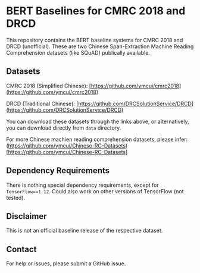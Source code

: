 # BERT Baselines for CMRC 2018 and DRCD
This repository contains the BERT baseline systems for CMRC 2018 and DRCD (unofficial). These are two Chinese Span-Extraction Machine Reading Comprehension datasets (like SQuAD) publically available.

## Datasets
CMRC 2018 (Simplified Chinese): [https://github.com/ymcui/cmrc2018](https://github.com/ymcui/cmrc2018)

DRCD (Traditional Chinese): [https://github.com/DRCSolutionService/DRCD](https://github.com/DRCSolutionService/DRCD)

You can download these datasets through the links above, or alternatively, you can download directly from `data` directory. 

For more Chinese machien reading comprehension datasets, please infer: (https://github.com/ymcui/Chinese-RC-Datasets)[https://github.com/ymcui/Chinese-RC-Datasets]

## Dependency Requirements
There is nothing special dependency requirements, except for `TensorFlow==1.12`. Could also work on other versions of TensorFlow (not tested).


## Disclaimer 
This is not an official baseline release of the respective dataset.

## Contact
For help or issues, please submit a GitHub issue.